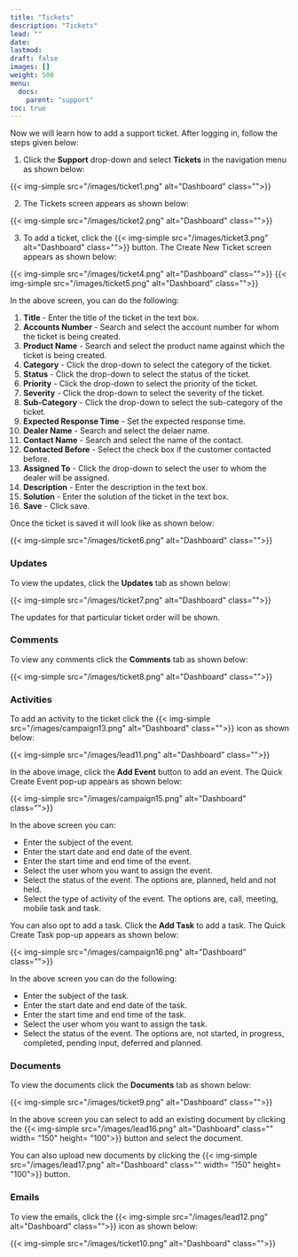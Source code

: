 ```yaml
---
title: "Tickets"
description: "Tickets"
lead: ""
date:
lastmod:
draft: false
images: []
weight: 500
menu:
  docs:
    parent: "support"
toc: true
---
```


Now we will learn how to add a support ticket. After logging in, follow the steps given below:

1.	Click the **Support** drop-down and select **Tickets** in the navigation menu as shown below:

 {{< img-simple src="/images/ticket1.png"  alt="Dashboard" class="">}}

2.	The Tickets screen appears as shown below:

 {{< img-simple src="/images/ticket2.png"  alt="Dashboard" class="">}}

3.	To add a ticket, click the  {{< img-simple src="/images/ticket3.png"  alt="Dashboard" class="">}} button. The Create New Ticket screen appears as shown below:

{{< img-simple src="/images/ticket4.png"  alt="Dashboard" class="">}}
{{< img-simple src="/images/ticket5.png"  alt="Dashboard" class="">}}

In the above screen, you can do the following:
1. **Title** - Enter the title of the ticket in the text box.
2. **Accounts Number** - Search and select the account number for whom the ticket is being created.
3. **Product Name** - Search and select the product name against which the ticket is being created.
4. **Category** - Click the drop-down to select the category of the ticket.
5. **Status** - Click the drop-down to select the status of the ticket.
6. **Priority** - Click the drop-down to select the priority of the ticket.
7. **Severity** - Click the drop-down to select the severity of the ticket.
8. **Sub-Category** - Click the drop-down to select the sub-category of the ticket.
9. **Expected Response Time** - Set the expected response time.
10. **Dealer Name** - Search and select the delaer name.
11. **Contact Name** - Search and select the name of the contact.
12. **Contacted Before** - Select the check box if the customer contacted before.
13. **Assigned To** - Click the drop-down to select the user to whom the dealer will be assigned.
14. **Description** - Enter the description in the text box.
15. **Solution** - Enter the solution of the ticket in the text box.
16. **Save** - Click save.

Once the ticket is saved it will look like as shown below:

{{< img-simple src="/images/ticket6.png"  alt="Dashboard" class="">}}

### Updates

To view the updates, click the **Updates** tab as shown below:

{{< img-simple src="/images/ticket7.png"  alt="Dashboard" class="">}}

The updates for that particular ticket order will be shown.

### Comments

To view any comments click the **Comments** tab as shown below:

{{< img-simple src="/images/ticket8.png"  alt="Dashboard" class="">}}

### Activities

To add an activity to the ticket click the {{< img-simple src="/images/campaign13.png"  alt="Dashboard" class="">}} icon as shown below:

{{< img-simple src="/images/lead11.png"  alt="Dashboard" class="">}}

In the above image, click the **Add Event** button to add an event. The Quick Create Event pop-up appears as shown below:

{{< img-simple src="/images/campaign15.png"  alt="Dashboard" class="">}}

In the above screen you can:

* Enter the subject of the event.
* Enter the start date and end date of the event.
* Enter the start time and end time of the event.
* Select the user whom you want to assign the event.
* Select the status of the event. The options are, planned, held and not held.
* Select the type of activity of the event. The options are, call, meeting, mobile task and task.

You can also opt to add a task. Click the **Add Task** to add a task. The Quick Create Task pop-up appears as shown below:

{{< img-simple src="/images/campaign16.png"  alt="Dashboard" class="">}}

In the above screen you can do the following:

* Enter the subject of the task.
* Enter the start date and end date of the task.
* Enter the start time and end time of the task.
* Select the user whom you want to assign the task.
* Select the status of the event. The options are, not started, in progress, completed,  pending input, deferred and planned.

### Documents

To view the documents click the **Documents** tab as shown below:

{{< img-simple src="/images/ticket9.png"  alt="Dashboard" class="">}}

In the above screen you can select to add an existing document by clicking the {{< img-simple src="/images/lead16.png"  alt="Dashboard" class="" width= "150" height= "100">}} button and select the document.

You can also upload new documents by clicking the {{< img-simple src="/images/lead17.png"  alt="Dashboard" class="" width= "150" height= "100">}} button.

### Emails

To view the emails, click the {{< img-simple src="/images/lead12.png"  alt="Dashboard" class="">}}  icon as shown below:

{{< img-simple src="/images/ticket10.png"  alt="Dashboard" class="">}}
